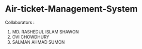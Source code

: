 # Air-ticket-Management-System

Collaborators : 

1. MD. RASHEDUL ISLAM SHAWON
2. OVI CHOWDHURY
3. SALMAN AHMAD SUMON

